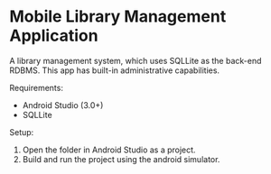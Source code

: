 Mobile Library Management Application
=================
A library management system, which uses SQLLite as the back-end RDBMS. This app has built-in administrative capabilities. 

Requirements:
- Android Studio (3.0+)
- SQLLite

Setup: 
1. Open the folder in Android Studio as a project.
2. Build and run the project using the android simulator.

